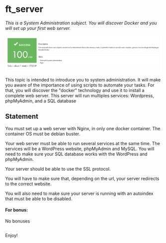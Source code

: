 # ft_server

*This is a System Administration subject. You will discover Docker and you will set up your first web server.*

![100/100 score](./ftserver_success.png)

This topic is intended to introduce you to system administration. It will make you aware of the importance of using scripts to automate your tasks. For that, you will discover
the "docker" technology and use it to install a complete web server. This server will run multiples services: Wordpress, phpMyAdmin, and a SQL database

## Statement
You must set up a web server with Nginx, in only one docker container. The container OS must be debian buster.

Your web server must be able to run several services at the same time. The services will be a WordPress website, phpMyAdmin and MySQL. You will need to make
sure your SQL database works with the WordPress and phpMyAdmin.

Your server should be able to use the SSL protocol.

You will have to make sure that, depending on the url, your server redirects to the correct website.

You will also need to make sure your server is running with an autoindex that must be able to be disabled.

#### For bonus:

No bonuses

##

Enjoy!

